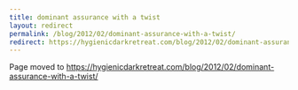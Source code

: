 ```yaml
---
title: dominant assurance with a twist
layout: redirect
permalink: /blog/2012/02/dominant-assurance-with-a-twist/
redirect: https://hygienicdarkretreat.com/blog/2012/02/dominant-assurance-with-a-twist/
---
```


Page moved to <https://hygienicdarkretreat.com/blog/2012/02/dominant-assurance-with-a-twist/>

